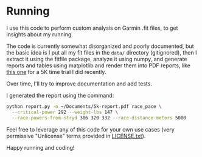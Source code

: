 Running
=======

I use this code to perform custom analysis on Garmin .fit files, to get insights about my running.

The code is currently somewhat disorganized and poorly documented, but the basic idea is I put all
my fit files in the `data/` directory (gitignored), then I extract it using the fitfile package,
analyze it using numpy, and generate reports and tables using matplotlib and render them into PDF
reports, like [this one](./examples/5k-report.pdf) for a 5K time trial I did recently.

Over time, I'll try to improve documentation and add tests.

I generated the report using the command:

```sh
python report.py -o ~/Documents/5k-report.pdf race_pace \
  --critical-power 292 --weight-lbs 147 \
  --race-powers-from-stryd 306 320 332 --race-distance-meters 5000
```

Feel free to leverage any of this code for your own use cases
(very permissive "Unlicense" terms provided in [LICENSE.txt](./LICENSE.txt)).

Happy running and coding!

